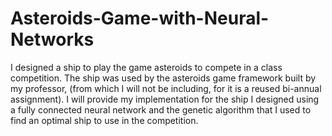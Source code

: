# Asteroids-Game-with-Neural-Networks
I designed a ship to play the game asteroids to compete in a class competition. The ship was used by the asteroids game framework built by my professor, (from which I will not be including, for it is a reused bi-annual assignment). I will provide my implementation for the ship I designed using a fully connected neural network and the genetic algorithm that I used to find an optimal ship to use in the competition.
